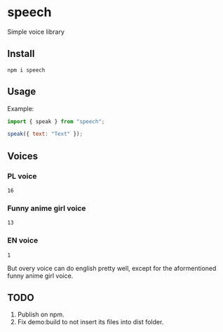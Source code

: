 # speech

Simple voice library

## Install

```
npm i speech
```

## Usage

Example:

```js
import { speak } from "speech";

speak({ text: "Text" });
```

## Voices

### PL voice

```
16
```

### Funny anime girl voice

```
13
```

### EN voice

```
1
```

But overy voice can do english pretty well, except for the aformentioned funny anime girl voice.

## TODO

1. Publish on npm.
2. Fix demo:build to not insert its files into dist folder.
